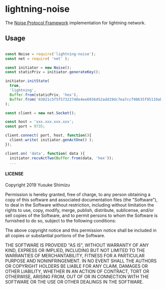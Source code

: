 # lightning-noise

The [Noise Protocol Framework](http://noiseprotocol.org/noise.html) implementation for lightning network.

## Usage

```js

const Noise = require('lightning-noise');
const net = require( 'net' );

const initiator = new Noise();
const staticPriv = initiator.generateKey();

initiator.initState(
  true,
  'lightning',
  Buffer.from(staticPriv, 'hex'),
  Buffer.from('03021c5f5f57322740e4ee6936452add19dc7ea7ccf90635f95119ab82a62ae268', 'hex')
);

const client = new net.Socket();

const host = 'xxx.xxx.xxx.xxx';
const port = 9735;

client.connect( port, host, function(){
  client.write( initiator.genActOne() );
});

client.on( 'data', function( data ){
  initiator.recvActTwo(Buffer.from(data, 'hex'));
  ...

```

#### LICENSE

Copyright 2019 Yusuke Shimizu

Permission is hereby granted, free of charge, to any person obtaining a copy of this software and associated documentation files (the "Software"), to deal in the Software without restriction, including without limitation the rights to use, copy, modify, merge, publish, distribute, sublicense, and/or sell copies of the Software, and to permit persons to whom the Software is furnished to do so, subject to the following conditions:

The above copyright notice and this permission notice shall be included in all copies or substantial portions of the Software.

THE SOFTWARE IS PROVIDED "AS IS", WITHOUT WARRANTY OF ANY KIND, EXPRESS OR IMPLIED, INCLUDING BUT NOT LIMITED TO THE WARRANTIES OF MERCHANTABILITY, FITNESS FOR A PARTICULAR PURPOSE AND NONINFRINGEMENT. IN NO EVENT SHALL THE AUTHORS OR COPYRIGHT HOLDERS BE LIABLE FOR ANY CLAIM, DAMAGES OR OTHER LIABILITY, WHETHER IN AN ACTION OF CONTRACT, TORT OR OTHERWISE, ARISING FROM, OUT OF OR IN CONNECTION WITH THE SOFTWARE OR THE USE OR OTHER DEALINGS IN THE SOFTWARE.
